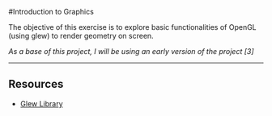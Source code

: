 #Introduction to Graphics

The objective of this exercise is to explore basic functionalities of OpenGL (using glew) to render geometry on screen.

*As a base of this project, I will be using an early version of the project [3]*

-------

## Resources
- [Glew Library](http://glew.sourceforge.net/)